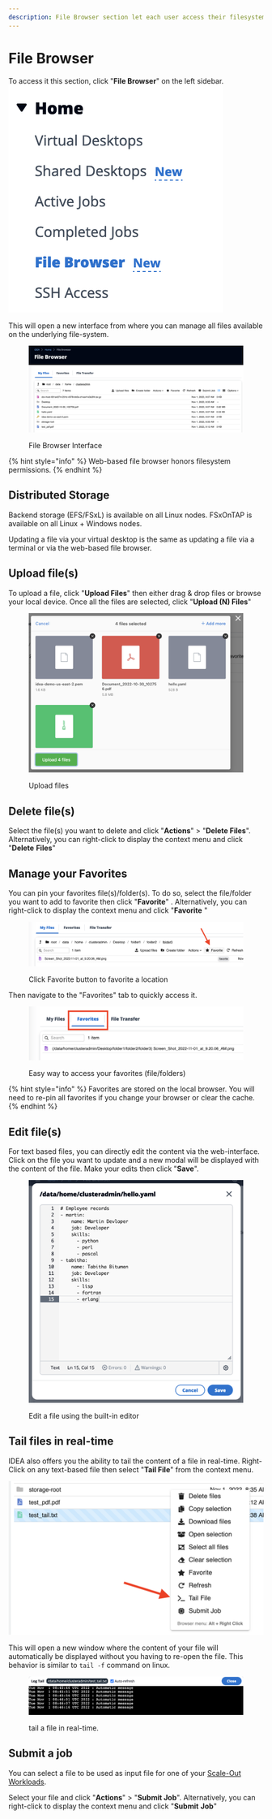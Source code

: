 ```yaml
---
description: File Browser section let each user access their filesystem via a web browser.
---
```


# File Browser

To access it this section, click "**File Browser**" on the left sidebar.![](<../.gitbook/assets/Screen Shot 2022-11-01 at 11.11.08 AM (1).png>)

This will open a new interface from where you can manage all files available on the underlying file-system.

<figure><img src="../.gitbook/assets/Screen Shot 2022-11-01 at 9.20.06 AM.png" alt=""><figcaption><p>File Browser Interface</p></figcaption></figure>

{% hint style="info" %}
Web-based file browser honors filesystem permissions.
{% endhint %}

## Distributed Storage

Backend storage (EFS/FSxL) is available on all Linux nodes. FSxOnTAP is available on all Linux + Windows nodes.&#x20;

Updating a file via your virtual desktop is the same as updating a file via a terminal or via the web-based file browser.

## Upload file(s)

To upload a file, click "**Upload Files**" then either drag & drop files or browse your local device. Once all the files are selected, click "**Upload (N) Files**"

<figure><img src="../.gitbook/assets/Screen Shot 2022-11-01 at 9.07.37 AM.png" alt=""><figcaption><p>Upload files</p></figcaption></figure>

## Delete file(s)

Select the file(s) you want to delete and click "**Actions**" > "**Delete Files**". Alternatively, you can right-click to display the context menu and click "**Delete** **Files**"

## Manage your Favorites&#x20;

You can pin your favorites file(s)/folder(s). To do so, select the file/folder you want to add to favorite then click "**Favorite**" . Alternatively, you can right-click to display the context menu and click "**Favorite** "

<figure><img src="../.gitbook/assets/Screen Shot 2022-11-01 at 9.21.14 AM.png" alt=""><figcaption><p>Click Favorite button to favorite a location</p></figcaption></figure>

Then navigate to the "Favorites" tab to quickly access it.

<figure><img src="../.gitbook/assets/Screen Shot 2022-11-01 at 9.21.51 AM.png" alt=""><figcaption><p>Easy way to access your favorites (file/folders)</p></figcaption></figure>

{% hint style="info" %}
Favorites are stored on the local browser. You will need to re-pin all favorites if you change your browser or clear the cache.&#x20;
{% endhint %}

## Edit file(s)

For text based files, you can directly edit the content via the web-interface. Click on the file you want to update and a new modal will be displayed with the content of the file. Make your edits then click "**Save**".

<figure><img src="../.gitbook/assets/Screen Shot 2022-11-01 at 9.26.24 AM.png" alt=""><figcaption><p>Edit a file using the built-in editor</p></figcaption></figure>

## Tail files in real-time

IDEA also offers you the ability to tail the content of a file in real-time. Right-Click on any text-based file then select "**Tail File**" from the context menu.

![](<../.gitbook/assets/Screen Shot 2022-11-01 at 9.39.05 AM.png>)

This will open a new window where the content of your file will automatically be displayed without you having to re-open the file. This behavior is similar to `tail -f` command on linux.

<figure><img src="../.gitbook/assets/Screen Shot 2022-11-01 at 9.46.35 AM.png" alt=""><figcaption><p>tail a file in real-time.</p></figcaption></figure>

## Submit a job

You can select a file to be used as input file for one of your [Scale-Out Workloads](https://app.gitbook.com/o/ewXgnQpSEObr0Vh0WSOj/s/LGamNPuOYtjAP3GFfRJO/ "mention").

Select your file and click "**Actions**" > "**Submit Job**". Alternatively, you can right-click to display the context menu and click "**Submit** **Job**"



